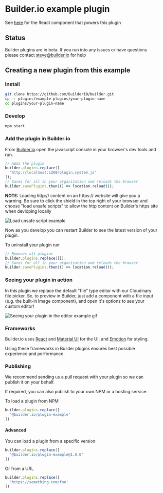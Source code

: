 # Builder.io example plugin

See [here](src/plugin.tsx) for the React component that powers this plugin

## Status

Builder plugins are in beta. If you run into any issues or have questions please
contact steve@builder.io for help

## Creating a new plugin from this example

### Install

```bash
git clone https://github.com/BuilderIO/builder.git
cp -r plugins/example plugins/your-plugin-name
cd plugins/your-plugin-name
```

### Develop

```bash
npm start
```

### Add the plugin in Builder.io

From [Builder.io](https://builder.io) open the javascript console in your browser's dev tools and run.

```js
// Adds the plugin
builder.plugins.replace([
  'http://localhost:1268/plugin.system.js'
]);
// Saves for all in your organization and reloads the browser
builder.savePlugins.then(() => location.reload());
```

**NOTE:** Loading http:// content on an https:// website will give you a warning. Be sure to click the shield in the top right of your browser and choose "load unsafe scripts" to allow the http content on Builder's https site when devloping locally

<img alt="Load unsafe script example" src="https://i.stack.imgur.com/uSaLL.png">

Now as you develop you can restart Builder to see the latest version of your plugin.

To uninstall your plugin run

```js
// Removes all plugins
builder.plugins.replace([]);
// Saves for all in your organization and reloads the browser
builder.savePlugins.then(() => location.reload());
```

### Seeing your plugin in action

In this plugin we replace the default "file" type editor with our Cloudinary file picker. So, to preview in Builder, just add a component with a file input (e.g. the built-in Image component), and open it's options to see your custom editor!

<img src="https://i.imgur.com/uVOLn7A.gif" alt="Seeing your plugin in the editor example gif">

### Frameworks

Builder.io uses [React](https://github.com/facebook/react) and [Material UI](https://github.com/mui-org/material-ui) for the UI, and [Emotion](https://github.com/emotion-js/emotion) for styling.

Using these frameworks in Builder plugins ensures best possible experience and performance.


### Publishing

We recommend sending us a pull request with your plugin so we can publish it on your behalf. 

If required, you can also publish to your own NPM or a hosting service.

To load a plugin from NPM

```js
builder.plugins.replace([
  '@builder.io/plugin-example'
])
```

#### Advanced

You can load a plugin from a specific version

```js
builder.plugins.replace([
  '@builder.io/plugin-example@1.0.0'
])
```

Or from a URL

```js
builder.plugins.replace([
  'https://something.com/foo'
])
```
